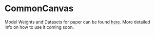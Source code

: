 # CommonCanvas

Model Weights and Datasets for paper can be found [here](https://huggingface.co/common-canvas). More detailed info on how to use it coming soon.

